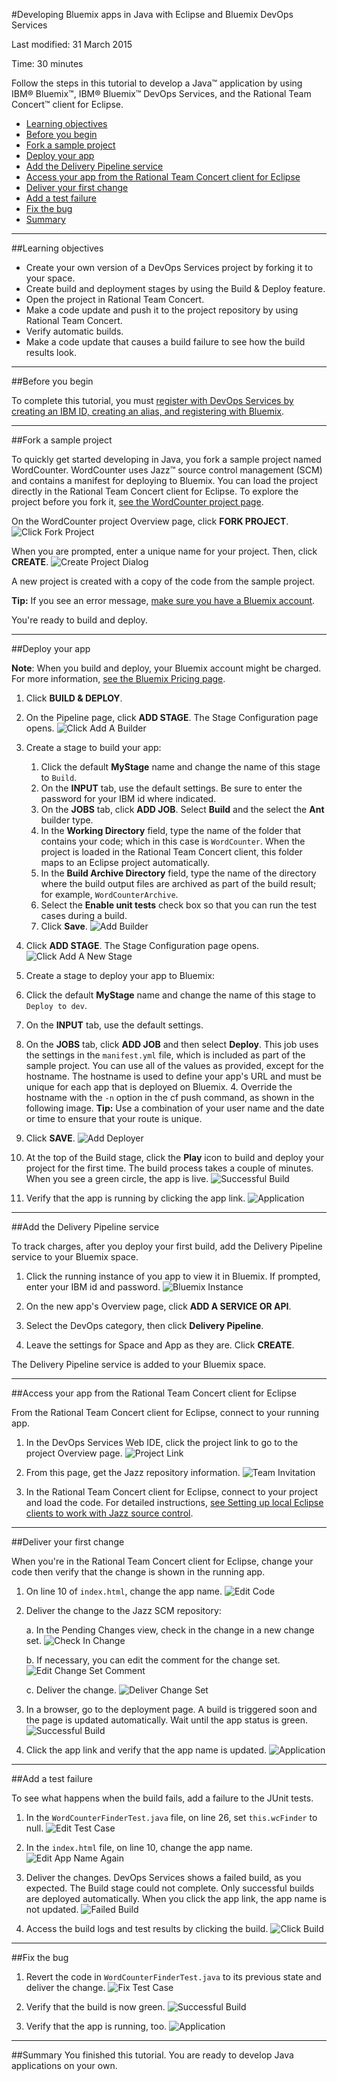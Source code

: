 #Developing Bluemix apps in Java with Eclipse and Bluemix DevOps Services


Last modified: 31 March 2015

Time: 30 minutes

Follow the steps in this tutorial to develop a Java&trade; application by using IBM&reg; Bluemix&trade;, IBM&reg; Bluemix&trade; DevOps Services, and the Rational Team Concert&trade; client for Eclipse. 

* [Learning objectives](#objectives)
* [Before you begin](#before_begin)
* [Fork a sample project](#fork_app)
* [Deploy your app](#deploy_app)
* [Add the Delivery Pipeline service](#add_pipeline)
* [Access your app from the Rational Team Concert client for Eclipse](#use_rtc)
* [Deliver your first change](#first_change)
* [Add a test failure](#test_failure)
* [Fix the bug](#fix_bug)
* [Summary](#summary)


---

<a name='objectives'></a>
##Learning objectives

* Create your own version of a DevOps Services project by forking it to your space.
* Create build and deployment stages by using the Build & Deploy feature.
* Open the project in Rational Team Concert.
* Make a code update and push it to the project repository by using Rational Team Concert.
* Verify automatic builds.
* Make a code update that causes a build failure to see how the build results look.


---


<a name='before_begin'></a>
##Before you begin

To complete this tutorial, you must [register with DevOps Services by creating an IBM ID, creating an alias, and registering with Bluemix](https://hub.jazz.net/register).

---

<a name='fork_app'></a>
##Fork a sample project

To quickly get started developing in Java, you fork a sample project named WordCounter. WordCounter uses Jazz&trade; source control management (SCM) and contains a manifest for deploying to Bluemix. You can load the project directly in the Rational Team Concert client for Eclipse. To explore the project before you fork it,  [see the WordCounter project page](https://hub.jazz.net/project/ibmdevopsservices/WordCounter/overview).


On the WordCounter project Overview page, click **FORK PROJECT**. 
![Click Fork Project](/tutorials/jazzrtc/images/click_fork_project.png "Click Fork Project")

When you are prompted, enter a unique name for your project. Then, click **CREATE**.
![Create Project Dialog](/tutorials/jazzrtc/images/create_project.png "Create Project Dialog")

A new project is created with a copy of the code from the sample project.

**Tip:** If you see an error message, [make sure you have a Bluemix account](//bluemix.net).

You're ready to build and deploy.

---
<a name='deploy_app'></a>
##Deploy your app

**Note**: When you build and deploy, your Bluemix account might be charged. For more information, [see the Bluemix Pricing page](https://bluemix.net/#/pricing).

1. Click **BUILD & DEPLOY**. 

3. On the Pipeline page, click **ADD STAGE**. The Stage Configuration page opens.
![Click Add A Builder](/tutorials/jazzrtc/images/add_builder.png "Click add a builder")

4. Create a stage to build your app:
    1. Click the default **MyStage** name and change the name of this stage to `Build`. 
    2. On the **INPUT** tab, use the default settings. Be sure to enter the password for your IBM id where indicated.  
	3. On the **JOBS** tab, click **ADD JOB**. Select **Build** and the select the **Ant** builder type.   
    4. In the **Working Directory** field, type the name of the folder that contains your code; which in this case is `WordCounter`. When the project is loaded in the Rational Team Concert client, this folder maps to an Eclipse project automatically.
    5. In the **Build Archive Directory** field, type the name of the directory where the build output files are archived as part of the build result; for example, `WordCounterArchive`.
    6. Select the **Enable unit tests** check box so that you can run the test cases during a build.
    7. Click **Save**.
![Add Builder](/tutorials/jazzrtc/images/configure_builder.png "Add Builder")

6. Click **ADD STAGE**. The Stage Configuration page opens.
![Click Add A New Stage](/tutorials/jazzrtc/images/add_deployer.png "Click add a new stage")

7.  Create a stage to deploy your app to Bluemix:
  1. Click the default **MyStage** name and change the name of this stage to `Deploy to dev`. 
  2. On the **INPUT** tab, use the default settings.
  3. On the **JOBS** tab, click **ADD JOB** and then select **Deploy**. This job uses the settings in the `manifest.yml` file, which is included as part of the sample project. You can use all of the values as provided, except for the hostname. The hostname is used to define your app's URL and must be unique for each app that is deployed on Bluemix.
      4. Override the hostname with the `-n` option in the cf push command, as shown in the following image.
     **Tip:** Use a combination of your user name and the date or time to ensure that your route is unique.
  5. Click **SAVE**.
![Add Deployer](/tutorials/jazzrtc/images/configure_deployer.png "Add Deployer")

9. At the top of the Build stage, click the **Play** icon to build and deploy your project for the first time. The build process takes a couple of minutes. When you see a green circle, the app is live. 
![Successful Build](/tutorials/jazzrtc/images/build1_success.png "Successful Build")

10. Verify that the app is running by clicking the app link.
![Application](/tutorials/jazzrtc/images/app.png "Application")

---
<a name='add_pipeline'></a>
##Add the Delivery Pipeline service

To track charges, after you deploy your first build, add the Delivery Pipeline service to your Bluemix space.  

1. Click the running instance of you app to view it in Bluemix. If prompted, enter your IBM id and password.
![Bluemix Instance](/tutorials/jazzrtc/images/running_instance.png "Bluemix Instance")

2. On the new app's Overview page, click **ADD A SERVICE OR API**.

3. Select the DevOps category, then click **Delivery Pipeline**.

4. Leave the settings for Space and App as they are. Click **CREATE**.

The Delivery Pipeline service is added to your Bluemix space. 

---
<a name='use_rtc'></a>
##Access your app from the Rational Team Concert client for Eclipse

From the Rational Team Concert client for Eclipse, connect to your running app. 

1. In the DevOps Services Web IDE, click the project link to go to the project Overview page. 
![Project Link](/tutorials/jazzrtc/images/project_link.png "Project Link")

2. From this page, get the Jazz repository information. 
![Team Invitation](/tutorials/jazzrtc/images/team_invite.png "Team Invitation")

3. In the Rational Team Concert client for Eclipse, connect to your project and load the code. For detailed instructions, [see Setting up local Eclipse clients to work with Jazz source control](/docs/reference/jazz_scm_client).				

---
<a name='first_change'></a>
##Deliver your first change

When you're in the Rational Team Concert client for Eclipse, change your code then verify that the change is shown in the running app.

1. On line 10 of `index.html`, change the app name.
![Edit Code](/tutorials/jazzrtc/images/edit_code.png "Edit Code")

2. Deliver the change to the Jazz SCM repository:

	a. In the Pending Changes view, check in the change in a new change set.
	![Check In Change](/tutorials/jazzrtc/images/checkin.png "Check In Change")

	b. If necessary, you can edit the comment for the change set.
	![Edit Change Set Comment](/tutorials/jazzrtc/images/edit_comment.png "Edit Change Set Comment")
	
	c. Deliver the change. 
	![Deliver Change Set](/tutorials/jazzrtc/images/deliver.png "Deliver Change Set")

3. In a browser, go to the deployment page. A build is triggered soon and the page is updated automatically. Wait until the app status is green.
![Successful Build](/tutorials/jazzrtc/images/build2_success.png "Successful Build")

4. Click the app link and verify that the app name is updated.
![Application](/tutorials/jazzrtc/images/app2.png "Application") 

---
<a name='test_failure'></a>
##Add a test failure

To see what happens when the build fails, add a failure to the JUnit tests. 

1. In the `WordCounterFinderTest.java` file, on line 26, set `this.wcFinder` to null.
![Edit Test Case](/tutorials/jazzrtc/images/edit_testcase.png "Edit Test Case")

2. In the `index.html` file, on line 10, change the app name. 
![Edit App Name Again](/tutorials/jazzrtc/images/edit_code_2.png "Edit App Name Again")

3. Deliver the changes. DevOps Services shows a failed build, as you expected. The Build stage could not complete. Only successful builds are deployed automatically. When you click the app link, the app name is not updated.
![Failed Build](/tutorials/jazzrtc/images/build3_failure.png "Failed Build")

4. Access the build logs and test results by clicking the build.
![Click Build](/tutorials/jazzrtc/images/build_log.png "Click Build")

---
<a name='fix_bug'></a>
##Fix the bug

1. Revert the code in `WordCounterFinderTest.java` to its previous state and deliver the change.
![Fix Test Case](/tutorials/jazzrtc/images/fix_testcase.png "Fix Test Case")

2. Verify that the build is now green.
![Successful Build](/tutorials/jazzrtc/images/build4_success.png "Successful Build")

3. Verify that the app is running, too.
![Application](/tutorials/jazzrtc/images/app3.png "Application")
	

---
<a name='summary'></a>
##Summary
You finished this tutorial. You are ready to develop Java applications on your own. 
